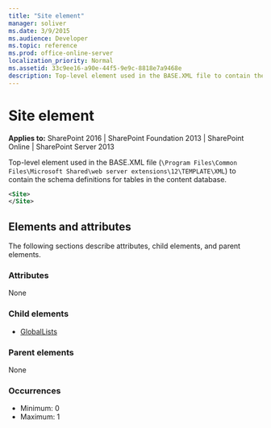 ```yaml
---
title: "Site element"
manager: soliver
ms.date: 3/9/2015
ms.audience: Developer
ms.topic: reference
ms.prod: office-online-server
localization_priority: Normal
ms.assetid: 33c9ee16-a90e-44f5-9e9c-8818e7a9468e
description: Top-level element used in the BASE.XML file to contain the schema definitions for tables in the content database.
---
```


# Site element

**Applies to:** SharePoint 2016 | SharePoint Foundation 2013 | SharePoint Online | SharePoint Server 2013
  
Top-level element used in the BASE.XML file (`\Program Files\Common Files\Microsoft Shared\web server extensions\12\TEMPLATE\XML`) to contain the schema definitions for tables in the content database.
  
```XML
<Site>
</Site>
```

## Elements and attributes

The following sections describe attributes, child elements, and parent elements.

### Attributes

None
   
### Child elements

- [GlobalLists](globallists-element.md)
   
### Parent elements

None
   
### Occurrences

- Minimum: 0
- Maximum: 1  

<br/> 
   

